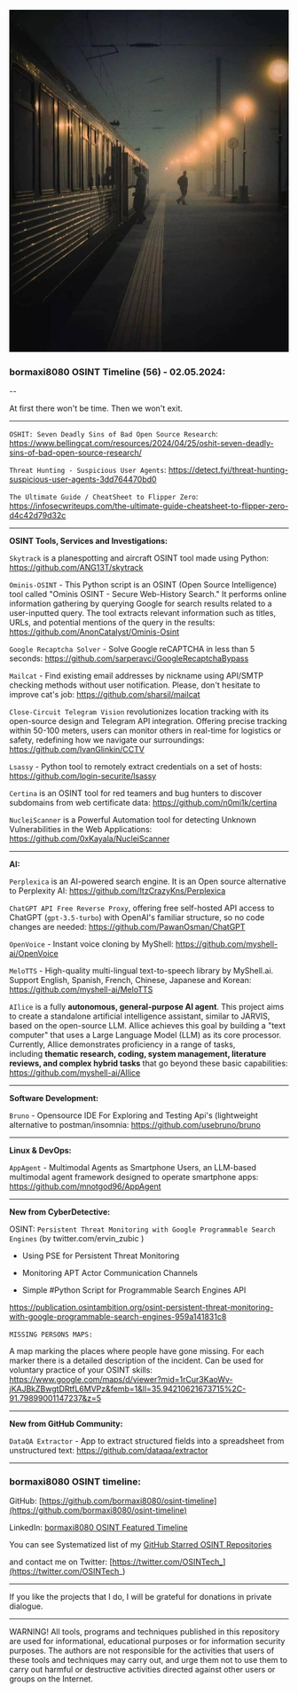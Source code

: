 ![alt text](img/56.jpg)
### bormaxi8080 OSINT Timeline (56) - 02.05.2024:

--

At first there won't be time. Then we won't exit.

----

```OSHIT: Seven Deadly Sins of Bad Open Source Research```: https://www.bellingcat.com/resources/2024/04/25/oshit-seven-deadly-sins-of-bad-open-source-research/

```Threat Hunting - Suspicious User Agents```: https://detect.fyi/threat-hunting-suspicious-user-agents-3dd764470bd0

```The Ultimate Guide / CheatSheet to Flipper Zero```: https://infosecwriteups.com/the-ultimate-guide-cheatsheet-to-flipper-zero-d4c42d79d32c

----

**OSINT Tools, Services and Investigations:**

```Skytrack``` is a planespotting and aircraft OSINT tool made using Python: https://github.com/ANG13T/skytrack

```Ominis-OSINT``` - This Python script is an OSINT (Open Source Intelligence) tool called "Ominis OSINT - Secure Web-History Search." It performs online information gathering by querying Google for search results related to a user-inputted query. The tool extracts relevant information such as titles, URLs, and potential mentions of the query in the results: https://github.com/AnonCatalyst/Ominis-Osint

```Google Recaptcha Solver``` - Solve Google reCAPTCHA in less than 5 seconds: https://github.com/sarperavci/GoogleRecaptchaBypass

```Mailcat``` - Find existing email addresses by nickname using API/SMTP checking methods without user notification. Please, don't hesitate to improve cat's job: https://github.com/sharsil/mailcat

```Close-Circuit Telegram Vision``` revolutionizes location tracking with its open-source design and Telegram API integration. Offering precise tracking within 50-100 meters, users can monitor others in real-time for logistics or safety, redefining how we navigate our surroundings: https://github.com/IvanGlinkin/CCTV

```Lsassy``` - Python tool to remotely extract credentials on a set of hosts: https://github.com/login-securite/lsassy

```Certina``` is an OSINT tool for red teamers and bug hunters to discover subdomains from web certificate data: https://github.com/n0mi1k/certina

```NucleiScanner``` is a Powerful Automation tool for detecting Unknown Vulnerabilities in the Web Applications: https://github.com/0xKayala/NucleiScanner

----

**AI:**

```Perplexica``` is an AI-powered search engine. It is an Open source alternative to Perplexity AI: https://github.com/ItzCrazyKns/Perplexica

```ChatGPT API Free Reverse Proxy```, offering free self-hosted API access to ChatGPT (`gpt-3.5-turbo`) with OpenAI's familiar structure, so no code changes are needed: https://github.com/PawanOsman/ChatGPT

```OpenVoice``` - Instant voice cloning by MyShell: https://github.com/myshell-ai/OpenVoice

```MeloTTS``` - High-quality multi-lingual text-to-speech library by MyShell.ai. Support English, Spanish, French, Chinese, Japanese and Korean: https://github.com/myshell-ai/MeloTTS

```AIlice``` is a fully **autonomous, general-purpose AI agent**. This project aims to create a standalone artificial intelligence assistant, similar to JARVIS, based on the open-source LLM. AIlice achieves this goal by building a "text computer" that uses a Large Language Model (LLM) as its core processor. Currently, AIlice demonstrates proficiency in a range of tasks, including **thematic research, coding, system management, literature reviews, and complex hybrid tasks** that go beyond these basic capabilities: https://github.com/myshell-ai/AIlice

---

**Software Development:**

```Bruno``` - Opensource IDE For Exploring and Testing Api's (lightweight alternative to postman/insomnia: https://github.com/usebruno/bruno

----

**Linux & DevOps:**

```AppAgent``` - Multimodal Agents as Smartphone Users, an LLM-based multimodal agent framework designed to operate smartphone apps: https://github.com/mnotgod96/AppAgent

----

**New from CyberDetective:**

OSINT: ```Persistent Threat Monitoring with Google Programmable Search Engines``` (by twitter.com/ervin_zubic )

- Using PSE for Persistent Threat Monitoring

- Monitoring APT Actor Communication Channels

- Simple #Python Script for Programmable Search Engines API

https://publication.osintambition.org/osint-persistent-threat-monitoring-with-google-programmable-search-engines-959a141831c8

```MISSING PERSONS MAPS:```

A map marking the places where people have gone missing. For each marker there is a detailed description of the incident. Can be used for voluntary practice of your OSINT skills: https://www.google.com/maps/d/viewer?mid=1rCur3KaoWv-jKAJBkZBwgtDRtfL6MVPz&femb=1&ll=35.94210621673715%2C-91.79899001147237&z=5

----

**New from GitHub Community:**

```DataQA Extractor``` - App to extract structured fields into a spreadsheet from unstructured text: https://github.com/dataqa/extractor

----
### bormaxi8080 OSINT timeline:

GitHub: [https://github.com/bormaxi8080/osint-timeline](https://github.com/bormaxi8080/osint-timeline)

LinkedIn: [bormaxi8080 OSINT Featured Timeline](https://www.linkedin.com/in/osintech/details/featured/)

You can see Systematized list of my [GitHub Starred OSINT Repositories](https://github.com/bormaxi8080/osint-repos-list)

and contact me on Twitter: [https://twitter.com/OSINTech_](https://twitter.com/OSINTech_)

----

If you like the projects that I do, I will be grateful for donations in private dialogue.

----

WARNING! All tools, programs and techniques published in this repository are used for informational, educational purposes or for information security purposes. The authors are not responsible for the activities that users of these tools and techniques may carry out, and urge them not to use them to carry out harmful or destructive activities directed against other users or groups on the Internet.